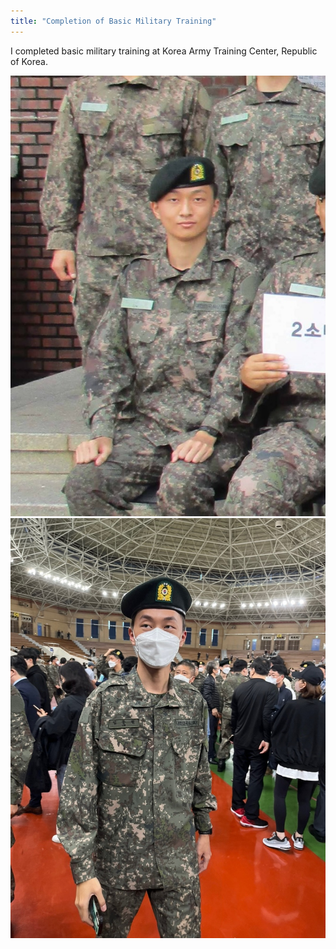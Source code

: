 ```yaml
---
title: "Completion of Basic Military Training"
---
```


I completed basic military training at Korea Army Training Center, Republic of Korea.

![Picture 1 at KATC](/assets/image/military_1.jpeg)
![Picture 2 at KATC](/assets/image/military_2.jpeg)

